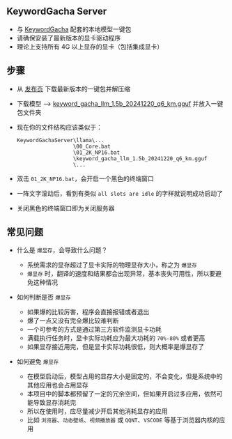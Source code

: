 ## KeywordGacha Server
- 与 [KeywordGacha](https://github.com/neavo/KeywordGacha) 配套的本地模型一键包
- 请确保安装了最新版本的显卡驱动程序
- 理论上支持所有 4G 以上显存的显卡（包括集成显卡）

## 步骤
- 从 [发布页](https://github.com/neavo/KeywordGachaServer/releases) 下载最新版本的一键包并解压缩
- 下载模型 --> [keyword_gacha_llm_1.5b_20241220_q6_km.gguf](https://huggingface.co/neavo/keyword_gacha_llm_1.5b_multilingual/blob/main/keyword_gacha_llm_1.5b_20241220_q6_km.gguf) 并放入一键包文件夹
- 现在你的文件结构应该类似于：
  
  ```
  KeywordGachaServer\llama\...
                    \00_Core.bat
                    \01_2K_NP16.bat
                    \keyword_gacha_llm_1.5b_20241220_q6_km.gguf
                    \...
  ```

- 双击 `01_2K_NP16.bat`，会开启一个黑色的终端窗口
- 一阵文字滚动后，看到有类似 `all slots are idle` 的字样就说明成功启动了
- 关闭黑色的终端窗口即为关闭服务器

## 常见问题
- 什么是 `爆显存`，会导致什么问题？
  - 系统需求的显存超过了显卡实际的物理显存大小，称之为 `爆显存`
  - `爆显存` 时，翻译的速度和结果都会出现异常，基本丧失可用性，所以要避免这种情况
    
- 如何判断是否 `爆显存`
  - 如果爆的比较厉害，程序会直接报错或者退出
  - 爆了一点又没有完全爆比较难判断
  - 一个可参考的方式是通过第三方软件监测显卡功耗
  - 满载执行任务时，显卡实际功耗应为最大功耗的 `70%-80%` 或者更高
  - 如果显存接近用完，但是显卡实际功耗很低，则大概率是爆显存了

- 如何避免 `爆显存`
  - 在模型启动后，模型占用的显存大小是固定的，不会变化，但是系统中的其他应用也会占用显存
  - 本项目中的脚本都预留了一定的冗余空间，但如果开启过多应用，依然可能导致显存消耗完
  - 所以在使用时，应尽量减少开启其他消耗显存的应用
  - 比如 `浏览器`、`动态壁纸`、`视频播放器` 或 `QQNT`、`VSCODE` 等基于浏览器内核的应用
